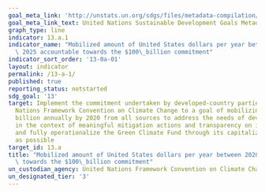 ```yaml
---
goal_meta_link: 'http://unstats.un.org/sdgs/files/metadata-compilation/Metadata-Goal-13.pdf'
goal_meta_link_text: United Nations Sustainable Development Goals Metadata
graph_type: line
indicator: 13.a.1
indicator_name: "Mobilized amount of United States dollars per year between 2020 and\
  \ 2025 accountable towards the $100\_billion commitment"
indicator_sort_order: '13-0a-01'
layout: indicator
permalink: /13-a-1/
published: true
reporting_status: notstarted
sdg_goal: '13'
target: Implement the commitment undertaken by developed-country parties to the United
  Nations Framework Convention on Climate Change to a goal of mobilizing jointly $100
  billion annually by 2020 from all sources to address the needs of developing countries
  in the context of meaningful mitigation actions and transparency on implementation
  and fully operationalize the Green Climate Fund through its capitalization as soon
  as possible
target_id: 13.a
title: "Mobilized amount of United States dollars per year between 2020 and 2025 accountable\
  \ towards the $100\_billion commitment"
un_custodian_agency: United Nations Framework Convention on Climate Change (UNFCCC), Organisation for Economic Co-operation and Development (OECD)
un_designated_tier: '3'
---
```

